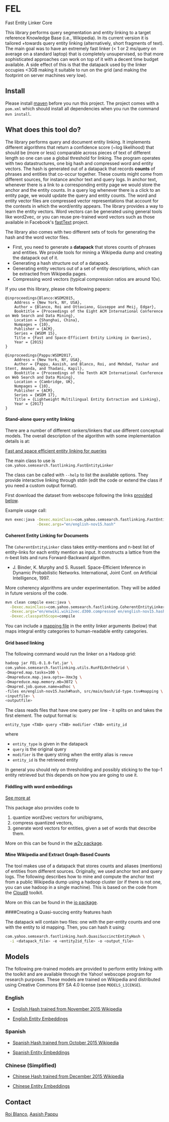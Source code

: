 # FEL
Fast Entity Linker Core

This library performs query segmentation and entity linking to a target reference Knowledge Base (i.e., Wikipedia). In its current version it is tailored
+towards query entity linking (alternatively, short fragments of text). The main goal was to have an extremely fast linker
 (< 1 or 2 ms/query on average on a standard laptop) that is completely unsupervised, so that more sophisticated approaches can work on top of it with a decent time budget available. A side effect of this is that the datapack used by the linker
occupies <3GB making it suitable to run on the grid (and making the footprint on server machines very low).

## Install

Please install [maven](https://maven.apache.org/) before you run this project. The project comes with a `pom.xml` which should install all dependencies when you run the command `` mvn install ``. 

## What does this tool do?
The library performs query and document entity linking. It implements different algorithms that return a confidence score (~log likelihood)
that should be (more or less) comparable across pieces of text of different length so one can use a global threshold for linking. The program operates
with two datastructures, one big hash and compressed word and entity vectors. The hash is generated out of a datapack that records __counts__ of
phrases and entities that co-occur together. These counts might come from different sources, for instance anchor text and query logs. In anchor
text, whenever there is a link to a corresponding entity page we would store the anchor and the entity counts. In a query log whenever there is a
click to an entity page, we would update the query and entity counts. The word and entity vector files are compressed vector representations
that account for the contexts in which the word/entity appears. The library
provides a way to learn the entity vectors. Word vectors can be generated using general tools like word2vec, or you can reuse pre-trained word vectors such as those available in Facebook's [fastText](https://github.com/facebookresearch/fastText/blob/master/pretrained-vectors.md) project.

The library also comes with two different sets of tools for generating the hash and the word vector files.
* First, you need to generate a __datapack__ that stores counts of phrases and entities. We provide tools for mining a Wikipedia dump and creating the datapack out of it.
* Generating a hash structure out of a datapack.
* Generating entity vectors out of a set of entity descriptions, which can be extracted from Wikipedia pages.
* Compressing word vectors (typical compression ratios are around 10x).

If you use this library, please cite following papers:
    
    @inproceedings{Blanco:WSDM2015,
        Address = {New York, NY, USA},
        Author = {Blanco, Roi and Ottaviano, Giuseppe and Meij, Edgar},
        Booktitle = {Proceedings of the Eight ACM International Conference on Web Search and Data Mining},
        Location = {Shanghai, China},
        Numpages = {10},
        Publisher = {ACM},
        Series = {WSDM 15},
        Title = {Fast and Space-Efficient Entity Linking in Queries},
        Year = {2015}
    }
    
    @inproceedings{Pappu:WSDM2017,
        Address = {New York, NY, USA},
        Author = {Pappu, Aasish, and Blanco, Roi, and Mehdad, Yashar and Stent, Amanda, and Thadani, Kapil},
        Booktitle = {Proceedings of the Tenth ACM International Conference on Web Search and Data Mining},
        Location = {Cambridge, UK},
        Numpages = {10},
        Publisher = {ACM},
        Series = {WSDM 17},
        Title = {Lightweight Multilingual Entity Extraction and Linking},
        Year = {2017}
    }


#### Stand-alone query entity linking

There are a number of different rankers/linkers that use different conceptual models. The overall description of the algorithm with some implementation details is at:

[Fast and space efficient entity linking for queries](https://goo.gl/LzV88G)

The main class to use is 
`com.yahoo.semsearch.fastlinking.FastEntityLinker`

The class can be called with `--help` to list the available options.
They provide interactive linking through stdin (edit the code or extend the class if you need a custom output format).

First download the dataset from webscope following the links [provided below](#models).

Example usage call:
```bash
mvn exec:java -Dexec.mainClass=com.yahoo.semsearch.fastlinking.FastEntityLinker \
              -Dexec.args="en/english-nov15.hash"
```

#### Coherent Entity Linking for Documents

The `CoherentEntityLinker` class takes entity-mentions and n-best list of entity-links for each entity mention as input. It constructs a lattice from the n-best lists and runs Forward-Backward algorithm.
 * J. Binder, K. Murphy and S. Russell. Space-Efficient Inference in Dynamic Probabilistic Networks. International, Joint Conf. on Artificial Intelligence, 1997.

More coherency algorithms are under experimentation. They will be added in future versions of the code.

```bash
mvn clean compile exec:java \
  -Dexec.mainClass=com.yahoo.semsearch.fastlinking.CoherentEntityLinkerWrapper \
  -Dexec.args="en/enwiki.wiki2vec.d300.compressed en/english-nov15.hash test.txt" \
  -Dexec.classpathScope=compile
```
You can include a [mapping file](src/main/bash/id-type.tsv) in the entity linker arguments (below) that maps integral entity categories to human-readable entity categories. 

#### Grid based linking
The following command would run the linker on a Hadoop grid:

```bash
hadoop jar FEL-0.1.0-fat.jar \
com.yahoo.semsearch.fastlinking.utils.RunFELOntheGrid \
-Dmapred.map.tasks=100 \
-Dmapreduce.map.java.opts=-Xmx3g \
-Dmapreduce.map.memory.mb=3072 \
-Dmapred.job.queue.name=adhoc \
-files en/english-nov15.hash#hash, src/main/bash/id-type.tsv#mapping \
<inputfile> \
<outputfile>
```

The class reads files that have one query per line - it splits on <TAB> and takes the first element. The output format is:

```
entity_type <TAB> query <TAB> modifier <TAB> entity_id
```

where
* `entity_type` is given in the datapack
* `query` is the original query
* `modifier` is the query string when the entity alias is `remove`
* `entity_id` is the retrieved entity

In general you should rely on thresholding and possibly sticking to the top-1 entity retrieved but this depends on how you are going to use it.


#### Fiddling with word embeddings

[See more at](src/main/java/com/yahoo/semsearch/fastlinking/w2v/README.md)

This package also provides code to
  1. quantize word2vec vectors for uni/bigrams,
  2. compress quantized vectors,
  3. generate word vectors for entities, given a set of words that describe them.

More on this can be found in the [w2v package](src/main/java/com/yahoo/semsearch/fastlinking/w2v/README.md).


#### Mine Wikipedia and Extract Graph-Based Counts
The tool makes use of a datapack that stores counts and aliases (mentions) of entities from different sources. Originally,
we used anchor text and query logs. The following describes how to mine and compute the anchor text from a public Wikipedia dump using a hadoop cluster (or if
there is not one, you can use hadoop in a single machine). This is based on the code from the [Cloud9](https://lintool.github.io/Cloud9/) toolkit.

More on this can be found in the [io package](src/main/java/com/yahoo/semsearch/fastlinking/io/README.md).


####Creating a Quasi-succing entity features hash

The datapack will contain two files: one with the per-entity counts and one with the entity to id mapping. Then, you can hash it using:

```bash
com.yahoo.semsearch.fastlinking.hash.QuasiSuccinctEntityHash \
  -i <datapack_file> -e <entity2id_file> -o <output_file>
```


## Models 
The following pre-trained models are provided to perform entity linking with the toolkit and are available through the Yahoo! webscope program for research purposes. These models are trained on Wikipedia and distributed using Creative Commons BY SA 4.0 license (see `MODELS_LICENSE`).

### English 

* [English Hash trained from November 2015 Wikipedia](http://webscope.sandbox.yahoo.com/catalog.php?datatype=l&did=81)

* [English Entity Embeddings](http://webscope.sandbox.yahoo.com/catalog.php?datatype=l&did=81)

### Spanish

* [Spanish Hash trained from October 2015 Wikipedia](http://webscope.sandbox.yahoo.com/catalog.php?datatype=l&did=81)

* [Spanish Entity Embeddings](http://webscope.sandbox.yahoo.com/catalog.php?datatype=l&did=81)


### Chinese (Simplified)

* [Chinese Hash trained from December 2015 Wikipedia](http://webscope.sandbox.yahoo.com/catalog.php?datatype=l&did=81)

* [Chinese Entity Embeddings](http://webscope.sandbox.yahoo.com/catalog.php?datatype=l&did=81)

## Contact

[Roi Blanco](https://github.com/roicho), [Aasish Pappu](https://github.com/aasish)
